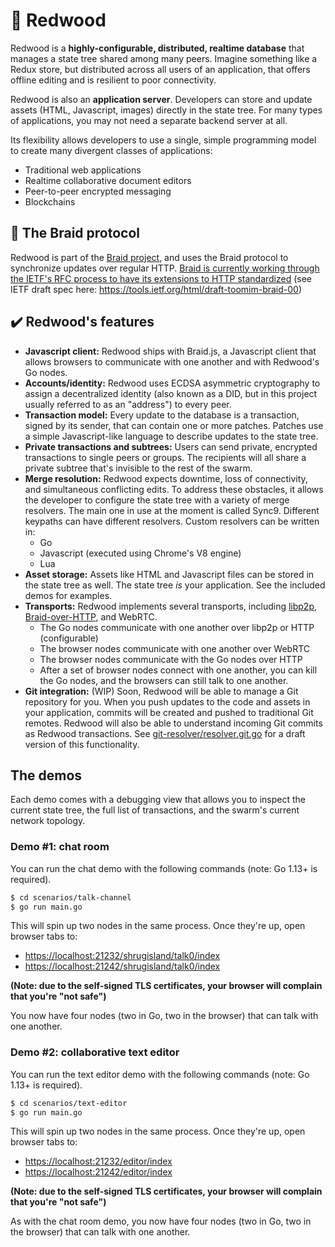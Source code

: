 
# 🌲 Redwood

Redwood is a **highly-configurable, distributed, realtime database** that manages a state tree shared among many peers.  Imagine something like a Redux store, but distributed across all users of an application, that offers offline editing and is resilient to poor connectivity.

Redwood is also an **application server**.  Developers can store and update assets (HTML, Javascript, images) directly in the state tree.  For many types of applications, you may not need a separate backend server at all.

Its flexibility allows developers to use a single, simple programming model to create many divergent classes of applications:
- Traditional web applications
- Realtime collaborative document editors
- Peer-to-peer encrypted messaging
- Blockchains

## 🧬 The Braid protocol

Redwood is part of the [Braid project](https://braid.news), and uses the Braid protocol to synchronize updates over regular HTTP.  [Braid is currently working through the IETF's RFC process to have its extensions to HTTP standardized](https://github.com/braid-work/braid-spec)  (see IETF draft spec here: <https://tools.ietf.org/html/draft-toomim-braid-00>)

## ✔️ Redwood's features

- **Javascript client:** Redwood ships with Braid.js, a Javascript client that allows browsers to communicate with one another and with Redwood's Go nodes.
- **Accounts/identity:** Redwood uses ECDSA asymmetric cryptography to assign a decentralized identity (also known as a DID, but in this project usually referred to as an "address") to every peer.
- **Transaction model:** Every update to the database is a transaction, signed by its sender, that can contain one or more patches.  Patches use a simple Javascript-like language to describe updates to the state tree.
- **Private transactions and subtrees:** Users can send private, encrypted transactions to single peers or groups.  The recipients will all share a private subtree that's invisible to the rest of the swarm.
- **Merge resolution:** Redwood expects downtime, loss of connectivity, and simultaneous conflicting edits.  To address these obstacles, it allows the developer to configure the state tree with a variety of merge resolvers.  The main one in use at the moment is called Sync9.  Different keypaths can have different resolvers.  Custom resolvers can be written in:
    - Go
    - Javascript (executed using Chrome's V8 engine)
    - Lua
- **Asset storage:** Assets like HTML and Javascript files can be stored in the state tree as well.  The state tree _is_ your application.  See the included demos for examples.
- **Transports:** Redwood implements several transports, including [libp2p](https://libp2p.io), [Braid-over-HTTP](https://braid.news), and WebRTC.
    - The Go nodes communicate with one another over libp2p or HTTP (configurable)
    - The browser nodes communicate with one another over WebRTC
    - The browser nodes communicate with the Go nodes over HTTP
    - After a set of browser nodes connect with one another, you can kill the Go nodes, and the browsers can still talk to one another.
- **Git integration:** (WIP) Soon, Redwood will be able to manage a Git repository for you.  When you push updates to the code and assets in your application, commits will be created and pushed to traditional Git remotes.  Redwood will also be able to understand incoming Git commits as Redwood transactions.  See [git-resolver/resolver.git.go](https://github.com/brynbellomy/redwood/blob/master/git-resolver/resolver.git.go) for a draft version of this functionality.


## The demos

Each demo comes with a debugging view that allows you to inspect the current state tree, the full list of transactions, and the swarm's current network topology.

### Demo #1: chat room

You can run the chat demo with the following commands (note: Go 1.13+ is required).

```sh
$ cd scenarios/talk-channel
$ go run main.go
```

This will spin up two nodes in the same process.  Once they're up, open browser tabs to:
- <https://localhost:21232/shrugisland/talk0/index>
- <https://localhost:21242/shrugisland/talk0/index>

**(Note: due to the self-signed TLS certificates, your browser will complain that you're "not safe")**

You now have four nodes (two in Go, two in the browser) that can talk with one another.

### Demo #2: collaborative text editor

You can run the text editor demo with the following commands (note: Go 1.13+ is required).

```sh
$ cd scenarios/text-editor
$ go run main.go
```

This will spin up two nodes in the same process.  Once they're up, open browser tabs to:
- <https://localhost:21232/editor/index>
- <https://localhost:21242/editor/index>

**(Note: due to the self-signed TLS certificates, your browser will complain that you're "not safe")**

As with the chat room demo, you now have four nodes (two in Go, two in the browser) that can talk with one another.



